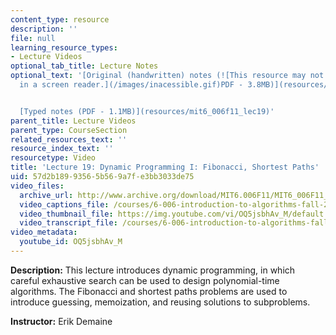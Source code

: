 ```yaml
---
content_type: resource
description: ''
file: null
learning_resource_types:
- Lecture Videos
optional_tab_title: Lecture Notes
optional_text: '[Original (handwritten) notes (![This resource may not render correctly
  in a screen reader.](/images/inacessible.gif)PDF - 3.8MB)](resources/mit6_006f11_lec19_orig)


  [Typed notes (PDF - 1.1MB)](resources/mit6_006f11_lec19)'
parent_title: Lecture Videos
parent_type: CourseSection
related_resources_text: ''
resource_index_text: ''
resourcetype: Video
title: 'Lecture 19: Dynamic Programming I: Fibonacci, Shortest Paths'
uid: 57d2b189-9356-5b56-9a7f-e3bb3033de75
video_files:
  archive_url: http://www.archive.org/download/MIT6.006F11/MIT6_006F11_lec19_300k.mp4
  video_captions_file: /courses/6-006-introduction-to-algorithms-fall-2011/fb69bbc1ca0754898f935f9fb46596c0_OQ5jsbhAv_M.vtt
  video_thumbnail_file: https://img.youtube.com/vi/OQ5jsbhAv_M/default.jpg
  video_transcript_file: /courses/6-006-introduction-to-algorithms-fall-2011/3eb48db83a86800455567bc7daa7c0f9_OQ5jsbhAv_M.pdf
video_metadata:
  youtube_id: OQ5jsbhAv_M
---
```


**Description:** This lecture introduces dynamic programming, in which careful exhaustive search can be used to design polynomial-time algorithms. The Fibonacci and shortest paths problems are used to introduce guessing, memoization, and reusing solutions to subproblems.

**Instructor:** Erik Demaine